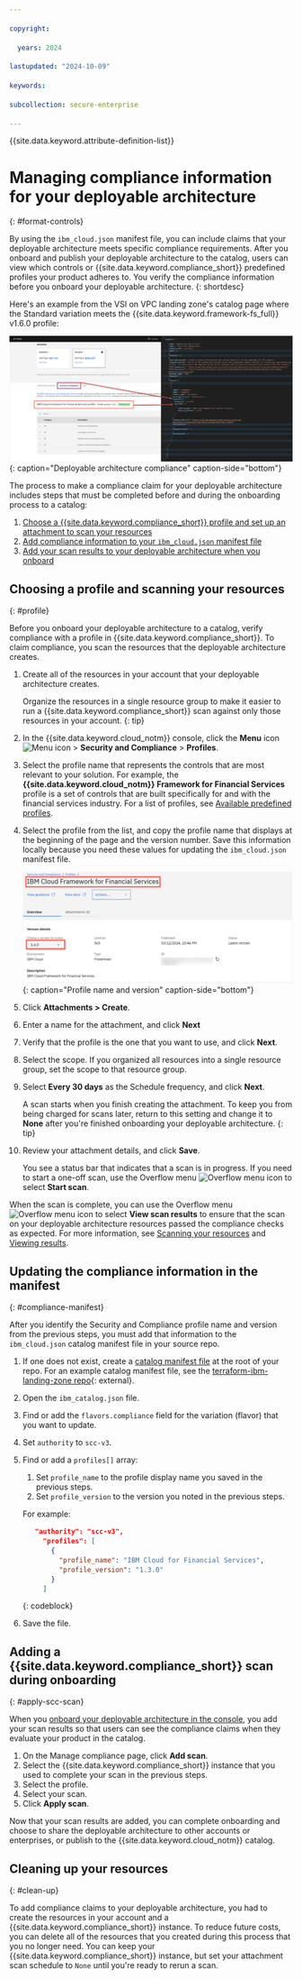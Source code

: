 ```yaml
---

copyright:

  years: 2024

lastupdated: "2024-10-09"

keywords:

subcollection: secure-enterprise

---
```


{{site.data.keyword.attribute-definition-list}}

# Managing compliance information for your deployable architecture
{: #format-controls}

By using the `ibm_cloud.json` manifest file, you can include claims that your deployable architecture meets specific compliance requirements. After you onboard and publish your deployable architecture to the catalog, users can view which controls or {{site.data.keyword.compliance_short}} predefined profiles your product adheres to. You verify the compliance information before you onboard your deployable architecture.
{: shortdesc}

Here's an example from the VSI on VPC landing zone's catalog page where the Standard variation meets the {{site.data.keyword.framework-fs_full}} v1.6.0 profile:

![Deployable architecture compliance claim on the catalog details page](images/da-compliance-mapping.png "Deployable architecture compliance claim on the catalog details page"){: caption="Deployable architecture compliance" caption-side="bottom"}

The process to make a compliance claim for your deployable architecture includes steps that must be completed before and during the onboarding process to a catalog:

1. [Choose a {{site.data.keyword.compliance_short}} profile and set up an attachment to scan your resources](#profile)
1. [Add compliance information to your `ibm_cloud.json` manifest file](#compliance-manifest)
1. [Add your scan results to your deployable architecture when you onboard](#apply-scc-scan)

## Choosing a profile and scanning your resources
{: #profile}

Before you onboard your deployable architecture to a catalog, verify compliance with a profile in {{site.data.keyword.compliance_short}}. To claim compliance, you scan the resources that the deployable architecture creates.

1. Create all of the resources in your account that your deployable architecture creates.

   Organize the resources in a single resource group to make it easier to run a {{site.data.keyword.compliance_short}} scan against only those resources in your account.
   {: tip}

1. In the {{site.data.keyword.cloud_notm}} console, click the **Menu** icon ![Menu icon](../icons/icon_hamburger.svg "Menu") > **Security and Compliance** > **Profiles**.
1. Select the profile name that represents the controls that are most relevant to your solution. For example, the **{{site.data.keyword.cloud_notm}} Framework for Financial Services** profile is a set of controls that are built specifically for and with the financial services industry. For a list of profiles, see [Available predefined profiles](https://cloud.ibm.com/docs/security-compliance?topic=security-compliance-predefined-profiles).
1. Select the profile from the list, and copy the profile name that displays at the beginning of the page and the version number. Save this information locally because you need these values for updating the `ibm_cloud.json` manifest file.

   ![Profile name and version in {{site.data.keyword.compliance_short}}](images/scc-profile-name.png){: caption="Profile name and version" caption-side="bottom"}

1. Click **Attachments > Create**.
1. Enter a name for the attachment, and click **Next**
1. Verify that the profile is the one that you want to use, and click **Next**.
1. Select the scope. If you organized all resources into a single resource group, set the scope to that resource group.
1. Select **Every 30 days** as the Schedule frequency, and click **Next**.

   A scan starts when you finish creating the attachment. To keep you from being charged for scans later, return to this setting and change it to **None** after you're finished onboarding your deployable architecture.
   {: tip}

1. Review your attachment details, and click **Save**.

   You see a status bar that indicates that a scan is in progress. If you need to start a one-off scan, use the Overflow menu ![Overflow menu icon](../icons/action-menu-icon.svg "Overflow menu icon") to select **Start scan**.

When the scan is complete, you can use the Overflow menu ![Overflow menu icon](../icons/action-menu-icon.svg "Overflow menu icon") to select **View scan results** to ensure that the scan on your deployable architecture resources passed the compliance checks as expected. For more information, see [Scanning your resources](/docs/security-compliance?topic=security-compliance-scan-resources) and [Viewing results](/docs/security-compliance?topic=security-compliance-results).

## Updating the compliance information in the manifest
{: #compliance-manifest}

After you identify the Security and Compliance profile name and version from the previous steps, you must add that information to the `ibm_cloud.json` catalog manifest file in your source repo.

1. If one does not exist, create a [catalog manifest file](/docs/secure-enterprise?topic=secure-enterprise-manifest-values) at the root of your repo. For an example catalog manifest file, see the [terraform-ibm-landing-zone repo](https://github.com/terraform-ibm-modules/terraform-ibm-landing-zone/blob/main/ibm_catalog.json){: external}.
1. Open the `ibm_catalog.json` file.
1. Find or add the `flavors.compliance` field for the variation (flavor) that you want to update.
1. Set `authority` to `scc-v3`.
1. Find or add a `profiles[]` array:
   1. Set `profile_name` to the profile display name you saved in the previous steps.
   1. Set `profile_version` to the version you noted in the previous steps.

   For example:
   ```json
      "authority": "scc-v3",
        "profiles": [
          {
            "profile_name": "IBM Cloud for Financial Services",
            "profile_version": "1.3.0"
          }
        ]
   ```
   {: codeblock}

1. Save the file.

## Adding a {{site.data.keyword.compliance_short}} scan during onboarding
{: #apply-scc-scan}

When you [onboard your deployable architecture in the console](/docs/secure-enterprise?topic=secure-enterprise-onboard-da&interface=ui#manage-compliance), you add your scan results so that users can see the compliance claims when they evaluate your product in the catalog.

1. On the Manage compliance page, click **Add scan**.
1. Select the {{site.data.keyword.compliance_short}} instance that you used to complete your scan in the previous steps.
1. Select the profile.
1. Select your scan.
1. Click **Apply scan**.

Now that your scan results are added, you can complete onboarding and choose to share the deployable architecture to other accounts or enterprises, or publish to the {{site.data.keyword.cloud_notm}} catalog.

## Cleaning up your resources
{: #clean-up}

To add compliance claims to your deployable architecture, you had to create the resources in your account and a {{site.data.keyword.compliance_short}} instance. To reduce future costs, you can delete all of the resources that you created during this process that you no longer need. You can keep your {{site.data.keyword.compliance_short}} instance, but set your attachment scan schedule to `None` until you're ready to rerun a scan.
